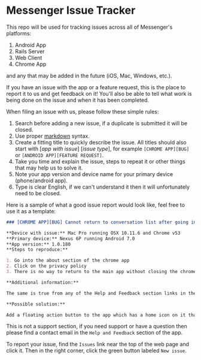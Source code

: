 # Messenger Issue Tracker

This repo will be used for tracking issues across all of Messenger's platforms:

1. Android App
2. Rails Server
3. Web Client
4. Chrome App

and any that may be added in the future (iOS, Mac, Windows, etc.).

If you have an issue with the app or a feature request, this is the place to report it to us and get feedback on it! You'll also be able to tell what work is being done on the issue and when it has been completed.

When filing an issue with us, please follow these simple rules:

1. Search before adding a new issue, if a duplicate is submitted it will be closed.
2. Use proper [markdown](https://github.com/adam-p/markdown-here/wiki/Markdown-Cheatsheet) syntax.
3. Create a fitting title to quickly describe the issue. All titles should also start with [_app with issue_] [_issue type_], for example `[CHROME APP][BUG]` or `[ANDROID APP][FEATURE REQUEST]`.
4. Take you time and explain the issue, steps to repeat it or other things that may help us to solve it.
5. Note your app version and device name for your primary device (phone/android app).
6. Type is clear English, if we can't understand it then it will unfortunately need to be closed.

Here is a sample of what a good issue report would look like, feel free to use it as a template:

```markdown
### [CHROME APP][BUG] Cannot return to conversation list after going into the privacy policy section

**Device with issue:** Mac Pro running OSX 10.11.6 and Chrome v53
**Primary device:** Nexus 6P running Android 7.0
**App version:** 1.0.180
**Steps to reproduce:**

1. Go into the about section of the chrome app
2. Click on the privacy policy
3. There is no way to return to the main app without closing the chrome app and reopening it

**Additional information:**

The same is true from any of the Help and Feedback section links in the chrome app

**Possible solution:**

Add a floating action button to the app which has a home icon on it that only shows when the user is outside of the main app. This way a user can click on that and easily return to the conversation list at any time.
```

This is not a support section, if you need support or have a question then please find a contact email in the `Help and Feedback` section of the app.

To report your issue, find the `Issues` link near the top of the web page and click it. Then in the right corner, click the green button labeled `New issue`.
